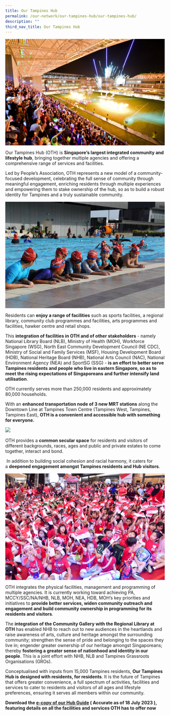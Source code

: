 ```yaml
---
title: Our Tampines Hub
permalink: /our-network/our-tampines-hub/our-tampines-hub/
description: ""
third_nav_title: Our Tampines Hub
---
```

<img style="width:600px" align="center" src="/images/Our%20Network/OTH/NYE%20Fireworks%20at%20Town%20Square.jpg">

Our Tampines Hub (OTH) is&nbsp;**Singapore’s largest integrated community and lifestyle hub**, bringing together multiple agencies and offering a comprehensive range of services and facilities.

Led by People’s Association, OTH represents a new model of a community-focused development, celebrating the full sense of community through meaningful engagement, enriching residents through multiple experiences and empowering them to stake ownership of the hub, so as to build a robust identity for Tampines and a truly sustainable community.

<img style="width:600px" align="center" src="/images/Our%20Network/OTH/kids_at_swimming_pool.jpg">

Residents can&nbsp;**enjoy a range of facilities**&nbsp;such as sports facilities, a regional library, community club programmes and facilities, arts programmes and facilities, hawker centre and retail shops.

This&nbsp;**integration of facilities in OTH and of other stakeholders**&nbsp;\- namely National Library Board (NLB), Ministry of Health (MOH), Workforce Singapore (WSG), North East Community Development Council (NE CDC), Ministry of Social and Family Services (MSF), Housing Development Board (HDB), National Heritage Board (NHB), National Arts Council (NAC), National Environment Agency (NEA) and SportSG (SSG) -&nbsp;**is an effort to better serve Tampines residents and people who live in eastern Singapore, so as to meet the rising expectations of Singaporeans and further intensify land utilisation**.

OTH currently serves more than 250,000 residents and approximately 80,000 households.

With an&nbsp;**enhanced transportation node of 3 new MRT stations**&nbsp;along the Downtown Line at Tampines Town Centre (Tampines West, Tampines, Tampines East),&nbsp;**OTH is a convenient and accessible hub with something for everyone.**

<img style="width:600px" align="" src="/images/Our%20Network/OTH/Jogging%20Track.jpeg">

OTH provides a&nbsp;**common secular space**&nbsp;for residents and visitors of different backgrounds, races, ages and public and private estates to come together, interact and bond.

&nbsp;In addition to building social cohesion and racial harmony, it caters for a&nbsp;**deepened engagement amongst Tampines residents and Hub visitors**.
 
 <img style="width:600px" align="center" src="/images/Our%20Network/OTH/ND%20Kids.jpg">
 
 OTH integrates the physical facilities, management and programming of multiple agencies. It is currently working toward achieving PA, MCCY/SSC/NA/NHB, NLB, MOH, NEA, HDB, MOH’s key priorities and initiatives to&nbsp;**provide better services, widen community outreach and engagement and build community ownership in programming for its residents and visitors**.

The&nbsp;**integration of the Community Gallery with the Regional Library at OTH**&nbsp;has enabled NHB to reach out to new audiences in the heartlands and raise awareness of arts, culture and heritage amongst the surrounding community; strengthen the sense of pride and belonging to the spaces they live in; engender greater ownership of our heritage amongst Singaporeans; thereby&nbsp;**fostering a greater sense of nationhood and identity in our people**. This is a joint effort with NHB, NLB and Tampines Grassroots Organisations (GROs).

Conceptualised with inputs from 15,000 Tampines residents,&nbsp;**Our Tampines Hub is designed with residents, for residents**. It is the future of Tampines that offers greater convenience, a full spectrum of activities, facilities and services to cater to residents and visitors of all ages and lifestyle preferences, ensuring it serves all members within our community.

**Download the&nbsp;[e-copy of our Hub Guide](https://go.gov.sg/othhubguide2023)
( Accurate as of 18 July 2023 ), featuring details on all the facilities and services OTH has to offer now**